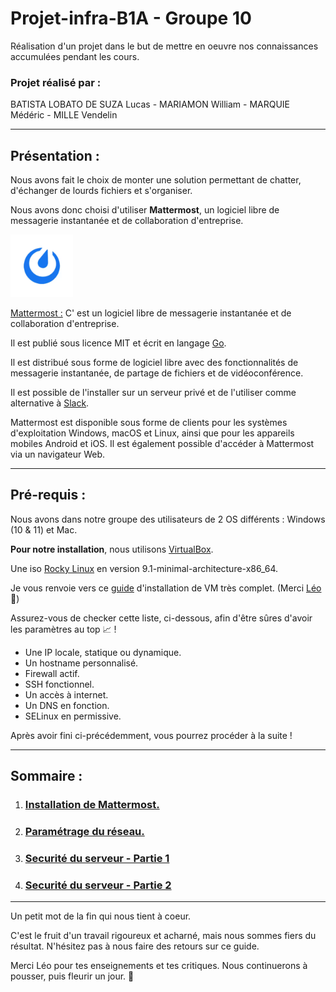 # Projet-infra-B1A    - Groupe 10

Réalisation d'un projet dans le but de mettre en oeuvre nos connaissances accumulées pendant les cours.



### **Projet réalisé par :** 



BATISTA LOBATO DE SUZA Lucas - MARIAMON William - MARQUIE Médéric - MILLE Vendelin 

________________________________________________________________________________
## Présentation : 

Nous avons fait le choix de monter une solution permettant de chatter, d'échanger de lourds fichiers et s'organiser. 

Nous avons donc choisi d'utiliser **Mattermost**, un logiciel libre de messagerie instantanée et de collaboration d'entreprise.

<img src="assests\0kc8whai.bmp" width="100" height="100">

[Mattermost :](https://mattermost.com/)  C' est un logiciel libre de messagerie instantanée et de collaboration d'entreprise. 

Il est publié sous licence MIT et écrit en langage [Go](https://go.dev/). 

Il est distribué sous forme de logiciel libre avec des fonctionnalités de messagerie instantanée, de partage de fichiers et de vidéoconférence. 

Il est possible de l'installer sur un serveur privé et de l'utiliser comme alternative à [Slack](https://slack.com/intl/fr-fr/). 

Mattermost est disponible sous forme de clients pour les systèmes d'exploitation Windows, macOS et Linux, ainsi que pour les appareils mobiles Android et iOS. Il est également possible d'accéder à Mattermost via un navigateur Web.

____________________________________________________________________________

## Pré-requis : 

Nous avons dans notre groupe des utilisateurs de 2 OS différents : Windows (10 & 11) et Mac.  

**Pour notre installation**, nous utilisons [VirtualBox](https://www.virtualbox.org/wiki/Downloads). 

Une iso [Rocky Linux](https://rockylinux.org/fr/download) en version 9.1-minimal-architecture-x86_64.

Je vous renvoie vers ce [guide](https://gitlab.com/it4lik/b1-reseau-2022/-/blob/main/cours/memo/install_vm.md) d'installation de VM très complet. (Merci [Léo](https://gitlab.com/it4lik) :blossom:)

Assurez-vous de checker cette liste, ci-dessous, afin d'être sûres d'avoir les paramètres au top :chart_with_upwards_trend: ! 

 - Une IP locale, statique ou dynamique. 
 - Un hostname personnalisé.
 - Firewall actif. 
 - SSH fonctionnel.
 - Un accès à internet.
 - Un DNS en fonction.
 - SELinux en permissive.

Après avoir fini ci-précédemment, vous pourrez procéder à la suite ! 
____________________________________________________________________________

## Sommaire : 

  1. ### [Installation de Mattermost.](1-Mattermost_Installation.md)
  2. ### [Paramétrage du réseau.](3-Mattermost_Connexion.md)

  3. ### [Securité du serveur - Partie 1](3-Securite_du_serveur_ovh_partie_1.md)

  4. ### [Securité du serveur - Partie 2](3-Securite_du_serveur_ovh_partie_2.md)
  _________________________________________________________________________


  Un petit mot de la fin qui nous tient à coeur. 

  C'est le fruit d'un travail rigoureux et acharné, mais nous sommes fiers du résultat. N'hésitez pas à nous faire des retours sur ce guide. 

  Merci Léo pour tes enseignements et tes critiques. Nous continuerons à pousser, puis fleurir un jour. :blossom: